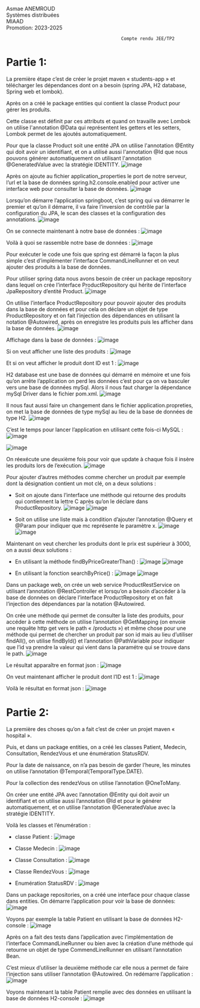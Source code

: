 Asmae ANEMROUD                                                                                                                
Systèmes distribuées                                                                                                             
MIAAD                                                                                                                       
Promotion: 2023-2025

                                               Compte rendu JEE/TP2

# Partie 1:
La première étape c’est de créer le projet maven « students-app » et télécharger les dépendances dont on a besoin (spring JPA, H2 database, Spring web et lombok).

Après on a créé le package entities qui contient la classe Product pour gérer les produits.

Cette classe est définit par ces attributs et quand on travaille avec Lombok on utilise l'annotation @Data qui représentent les getters et les setters, Lombok permet de les ajoutés automatiquement.

Pour que la classe Product soit une entité JPA on utilise l'annotation @Entity qui doit avoir un identifiant, et on a utilisé aussi l'annotation @Id que nous pouvons générer automatiquement on utilisant l'annotation @GeneratedValue avec la stratégie IDENTITY.
![image](https://github.com/AsmaeANEMROUD/AsmaeANEMROUD_JEE/assets/164891923/91bf8229-0a74-4125-aa83-d41f56351c23)

Après on ajoute au fichier application_properties le port de notre serveur, l’url et la base de données spring.h2.console.enabled pour activer une interface web pour consulter la base de données.
![image](https://github.com/AsmaeANEMROUD/AsmaeANEMROUD_JEE/assets/164891923/f02f6f62-9ec9-4fff-826d-c95ee3d0cbb0)

Lorsqu’on démarre l’application springboot, c’est spring qui va démarrer le premier et qu’on il démarre, il va faire l’inversion de contrôle par la configuration du JPA, le scan des classes et la configuration des annotations.
![image](https://github.com/AsmaeANEMROUD/AsmaeANEMROUD_JEE/assets/164891923/46c5a91e-071e-4a0d-855f-a333e73c49ab)

On se connecte maintenant à notre base de données :
![image](https://github.com/AsmaeANEMROUD/AsmaeANEMROUD_JEE/assets/164891923/d68a79e0-b942-4afd-9d8a-7e8d85aff0d3)

Voilà à quoi se rassemble notre base de données :
![image](https://github.com/AsmaeANEMROUD/AsmaeANEMROUD_JEE/assets/164891923/7b7acf58-0a28-4533-9836-b4b21f6e6258)

Pour exécuter le code une fois que spring est démarré la façon la plus simple c’est d’implémenter l’interface CommandLineRunner et on veut ajouter des produits à la base de données.

Pour utiliser spring data nous avons besoin de créer un package repository dans lequel on crée l’interface ProductRepository qui hérite de l’interface JpaRepository d’entité Product.
![image](https://github.com/AsmaeANEMROUD/AsmaeANEMROUD_JEE/assets/164891923/a74b4d08-4f69-42cb-bc3a-7a258084266a)

On utilise l’interface ProductRepository pour pouvoir ajouter des produits dans la base de données et pour cela on déclare un objet de type ProductRepository et on fait l’injection des dépendances en utilisant la notation @Autowired, après on enregistre les produits puis les afficher dans la base de données.
![image](https://github.com/AsmaeANEMROUD/AsmaeANEMROUD_JEE/assets/164891923/cc50e198-67d9-42c3-885c-9edfaae436d5)

Affichage dans la base de données :
![image](https://github.com/AsmaeANEMROUD/AsmaeANEMROUD_JEE/assets/164891923/7c2351f0-0cfd-4963-9eb2-9bcd1ecd182f)

Si on veut afficher une liste des produits :
![image](https://github.com/AsmaeANEMROUD/AsmaeANEMROUD_JEE/assets/164891923/65a86a9c-e7a5-4f27-9a2e-a8a256578153)

Et si on veut afficher le produit dont ID est 1 :
![image](https://github.com/AsmaeANEMROUD/AsmaeANEMROUD_JEE/assets/164891923/54b0f3a8-7ac1-46d4-aa8d-5c57b234e36e)

H2 database est une base de données qui démarré en mémoire et une fois qu’on arrête l’application on perd les données c’est pour ça on va basculer vers une base de données mySql. Alors il nous faut charger la dépendance mySql Driver dans le fichier pom.xml.
![image](https://github.com/AsmaeANEMROUD/AsmaeANEMROUD_JEE/assets/164891923/94419f3e-200f-47b7-b6f0-afe1ad6722df)

Il nous faut aussi faire un changement dans le fichier application.propreties, on met la base de données de type mySql au lieu de la base de données de type H2.
![image](https://github.com/AsmaeANEMROUD/AsmaeANEMROUD_JEE/assets/164891923/61aeaffa-a43a-4c47-a4ec-efa53522e0d8)

C’est le temps pour lancer l’application en utilisant cette fois-ci MySQL :
![image](https://github.com/AsmaeANEMROUD/AsmaeANEMROUD_JEE/assets/164891923/ea3ccd5f-671a-484a-a459-a00fa82ddf84)

![image](https://github.com/AsmaeANEMROUD/AsmaeANEMROUD_JEE/assets/164891923/ca8fd0f6-4beb-4432-8864-d52b18bb35d8)

On réexécute une deuxième fois pour voir que update à chaque fois il insère les produits lors de l’exécution. 
![image](https://github.com/AsmaeANEMROUD/AsmaeANEMROUD_JEE/assets/164891923/f985b0a3-d762-42cd-b974-8d7324002f02)

Pour ajouter d’autres méthodes comme chercher un produit par exemple dont la désignation contient un mot clé, on a deux solutions :

-	Soit on ajoute dans l’interface une méthode qui retourne des produits qui contiennent la lettre C après qu’on le déclare dans ProductRepository.
![image](https://github.com/AsmaeANEMROUD/AsmaeANEMROUD_JEE/assets/164891923/94f8ffd3-147b-460b-b921-11f3d9981f74)
![image](https://github.com/AsmaeANEMROUD/AsmaeANEMROUD_JEE/assets/164891923/00590f0e-d2eb-4f2b-9557-852589c5fa80)

-	Soit on utilise une liste mais à condition d’ajouter l’annotation @Query et @Param pour indiquer que mc représente le paramètre x.
![image](https://github.com/AsmaeANEMROUD/AsmaeANEMROUD_JEE/assets/164891923/88fd95e1-fdf3-4c76-bfbc-54d3f28d015d)
![image](https://github.com/AsmaeANEMROUD/AsmaeANEMROUD_JEE/assets/164891923/2f5c9362-cd57-4867-b77c-1d24cbf124d2)

Maintenant on veut chercher les produits dont le prix est supérieur à 3000, on a aussi deux solutions :

-	En utilisant la méthode findByPriceGreaterThan() :
![image](https://github.com/AsmaeANEMROUD/AsmaeANEMROUD_JEE/assets/164891923/1c9e9a80-436e-46e6-a759-0e4c22579490)
![image](https://github.com/AsmaeANEMROUD/AsmaeANEMROUD_JEE/assets/164891923/5c990863-86df-44cc-9b28-6b107ac714d6)

-	En utilisant la fonction searchByPrice() :
![image](https://github.com/AsmaeANEMROUD/AsmaeANEMROUD_JEE/assets/164891923/32c45189-374d-4964-8560-fce340ed1587)
![image](https://github.com/AsmaeANEMROUD/AsmaeANEMROUD_JEE/assets/164891923/571164ee-ca08-42ce-bfbc-720db6960722)

Dans un package web, on crée un web service ProductRestService on utilisant l’annotation @RestController et lorsqu’on a besoin d’accéder à la base de données on déclare l’interface ProductRepository et on fait l’injection des dépendances par la notation @Autowired.

On crée une méthode qui permet de consulter la liste des produits, pour accéder à cette méthode on utilise l’annotation @GetMapping (on envoie une requête http get vers le path « /products ») et même chose pour une méthode qui permet de chercher un produit par son id mais au lieu d’utiliser findAll(), on utilise findById()  et l’annotation @PathVariable pour indiquer que l’id va prendre la valeur qui vient dans la paramétre qui se trouve dans le path.
![image](https://github.com/AsmaeANEMROUD/AsmaeANEMROUD_JEE/assets/164891923/6c84fa24-bf43-466e-8df0-d76cc4af4575)

Le résultat apparaître en format json :
![image](https://github.com/AsmaeANEMROUD/AsmaeANEMROUD_JEE/assets/164891923/43b18ac5-293b-49a5-952a-3ef357436d8a)

On veut maintenant afficher le produit dont l’ID est 1 :
![image](https://github.com/AsmaeANEMROUD/AsmaeANEMROUD_JEE/assets/164891923/684cf30a-d1bc-4df4-8c07-d93a1c268f40)

Voilà le résultat en format json :
![image](https://github.com/AsmaeANEMROUD/AsmaeANEMROUD_JEE/assets/164891923/2bd814d9-5d90-45e6-aaf3-75ae19df6d2a)

# Partie 2:
La première des choses qu’on a fait c’est de créer un projet maven « hospital ».

Puis, et dans un package entities, on a créé les classes Patient, Medecin, Consultation, RendezVous et une énumération StatusRDV.

Pour la date de naissance, on n’a pas besoin de garder l’heure, les minutes on utilise l’annotation @Temporal(TemporalType.DATE).

Pour la collection des rendezVous on utilise l’annotation @OneToMany.

On créer une entité JPA avec l’annotation @Entity qui doit avoir un identifiant et on utilise aussi l’annotation @Id et pour le générer automatiquement, et on utilise l’annotation @GeneratedValue avec la stratégie IDENTITY.

Voilà les classes et l’énumération :

-	classe Patient :
![image](https://github.com/AsmaeANEMROUD/AsmaeANEMROUD_JEE/assets/164891923/7ee72233-684d-4038-9788-0ba44f8e89cd)

-	Classe Medecin :
![image](https://github.com/AsmaeANEMROUD/AsmaeANEMROUD_JEE/assets/164891923/ced8bb02-0257-468c-a310-379c0c6546fc)

-	Classe Consultation :
![image](https://github.com/AsmaeANEMROUD/AsmaeANEMROUD_JEE/assets/164891923/232ec703-c54f-4a53-8fdb-be02ed968d7e)

-	Classe RendezVous :
![image](https://github.com/AsmaeANEMROUD/AsmaeANEMROUD_JEE/assets/164891923/0fc03be9-0d07-43f7-b2b1-e16d8cf5881d)

-	Enumération StatusRDV :
![image](https://github.com/AsmaeANEMROUD/AsmaeANEMROUD_JEE/assets/164891923/bfe4cff1-3264-4910-b9a9-02068e2b5e4b)

Dans un package repositories, on a créé une interface pour chaque classe dans entities.
On démarre l’application pour voir la base de données:
![image](https://github.com/AsmaeANEMROUD/AsmaeANEMROUD_JEE/assets/164891923/ce1fe7ab-6129-4761-9228-7524c843ca59)

Voyons par exemple la table Patient en utilisant la base de données H2-console :
![image](https://github.com/AsmaeANEMROUD/AsmaeANEMROUD_JEE/assets/164891923/d7ec81c2-3dab-4eb5-89df-7dc9e72aaa2e)

Après on a fait des tests dans l’application avec l’implémentation de l’interface CommandLineRunner ou bien avec la création d’une méthode qui retourne un objet de type CommendLineRunner en utilisant l’annotation Bean.

C’est mieux d’utiliser la deuxième méthode car elle nous a permet de faire l’injection sans utiliser l’annotation @Autowired.
On redémarre l’application :
![image](https://github.com/AsmaeANEMROUD/AsmaeANEMROUD_JEE/assets/164891923/78f215c0-274f-44e8-8165-47f21978274c)

Voyons maintenant la table Patient remplie avec des données en utilisant la base de données H2-console :
![image](https://github.com/AsmaeANEMROUD/AsmaeANEMROUD_JEE/assets/164891923/d608846f-eaf7-4869-b75a-876d369dda59)
